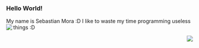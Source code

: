 ### Hello World!
My name is Sebastian Mora :D
I like to waste my time programming useless things :D
<a href="https://github.com/Bastian110">
  <img align="left" src="https://github-readme-stats.vercel.app/api?username=Bastian110&count_private=true&show_icons=true&theme=chartreuse-dark" />
</a>

<a href="https://github.com/Bastian110">
  <img align="right" src="https://github-readme-stats.vercel.app/api/top-langs/?username=Bastian1110&layout=compact&theme=chartreuse-dark&langs_count=8" />
</a>
